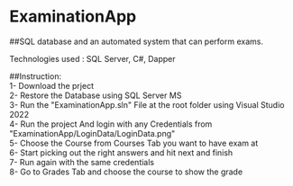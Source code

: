 # ExaminationApp
 ##SQL database and an automated system that can perform exams.  

Technologies used : SQL Server, C#, Dapper  

##Instruction:   
1- Download the prject  
2- Restore the Database using SQL Server MS  
3- Run the "ExaminationApp.sln" File at the root folder using Visual Studio 2022  
4- Run the project And login with any Credentials from "ExaminationApp/LoginData/LoginData.png"  
5- Choose the Course from Courses Tab you want to have exam at  
6- Start picking out the right answers and hit next and finish  
7- Run again with the same credentials  
8- Go to Grades Tab and choose the course to show the grade  
